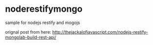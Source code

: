 # noderestifymongo
sample for nodejs restify and mogojs

orignal post from here: http://thejackalofjavascript.com/nodejs-restify-mongolab-build-rest-api/
